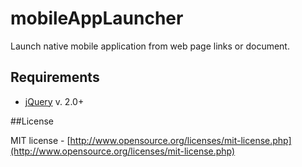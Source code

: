 mobileAppLauncher
=================

Launch native mobile application from web page links or document.

## Requirements

* [jQuery](http://jquery.com/) v. 2.0+

##License

MIT license - [http://www.opensource.org/licenses/mit-license.php](http://www.opensource.org/licenses/mit-license.php)
